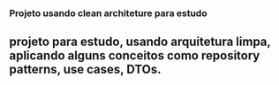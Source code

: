 ### Projeto usando clean architeture para estudo

## projeto para estudo, usando arquitetura limpa, aplicando alguns conceitos como repository patterns, use cases, DTOs.